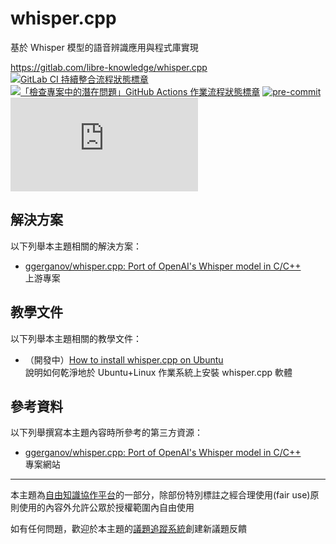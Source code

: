 # whisper.cpp

基於 Whisper 模型的語音辨識應用與程式庫實現

<https://gitlab.com/libre-knowledge/whisper.cpp>  
[![GitLab CI 持續整合流程狀態標章](https://gitlab.com/libre-knowledge/whisper.cpp/badges/main/pipeline.svg?ignore_skipped=true "點擊查看 GitLab CI 持續整合流程的運行狀態")](https://gitlab.com/libre-knowledge/whisper.cpp/-/commits/main) [![「檢查專案中的潛在問題」GitHub Actions 作業流程狀態標章](https://github.com/libre-knowledge/whisper.cpp/actions/workflows/check-potential-problems.yml/badge.svg "本專案使用 GitHub Actions 自動化檢查專案中的潛在問題")](https://github.com/libre-knowledge/whisper.cpp/actions/workflows/check-potential-problems.yml) [![pre-commit](https://img.shields.io/badge/pre--commit-enabled-brightgreen?logo=pre-commit&logoColor=white "本專案使用 pre-commit 檢查專案中的潛在問題")](https://github.com/pre-commit/pre-commit) [![REUSE 規範遵從狀態標章](https://api.reuse.software/badge/gitlab.com/libre-knowledge/whisper.cpp "本專案遵從 REUSE 規範降低軟體授權合規成本")](https://api.reuse.software/info/gitlab.com/libre-knowledge/whisper.cpp)

## 解決方案

以下列舉本主題相關的解決方案：

* [ggerganov/whisper.cpp: Port of OpenAI's Whisper model in C/C++](https://github.com/ggerganov/whisper.cpp)  
  上游專案

## 教學文件

以下列舉本主題相關的教學文件：

* （開發中）[How to install whisper.cpp on Ubuntu](https://gitlab.com/brlin/whisper.cpp-ubuntu-installation-howto)  
  說明如何乾淨地於 Ubuntu+Linux 作業系統上安裝 whisper.cpp 軟體

<!--
## 基本概念

以下列舉本主題相關的基本概念說明資源：

（待補）

-->

## 參考資料

以下列舉撰寫本主題內容時所參考的第三方資源：

* [ggerganov/whisper.cpp: Port of OpenAI's Whisper model in C/C++](https://github.com/ggerganov/whisper.cpp)  
  專案網站

---

本主題為[自由知識協作平台](https://libre-knowledge.github.io/)的一部分，除部份特別標註之經合理使用(fair use)原則使用的內容外允許公眾於授權範圍內自由使用

如有任何問題，歡迎於本主題的[議題追蹤系統](https://github.com/libre-knowledge/whisper.cpp/issues)創建新議題反饋
